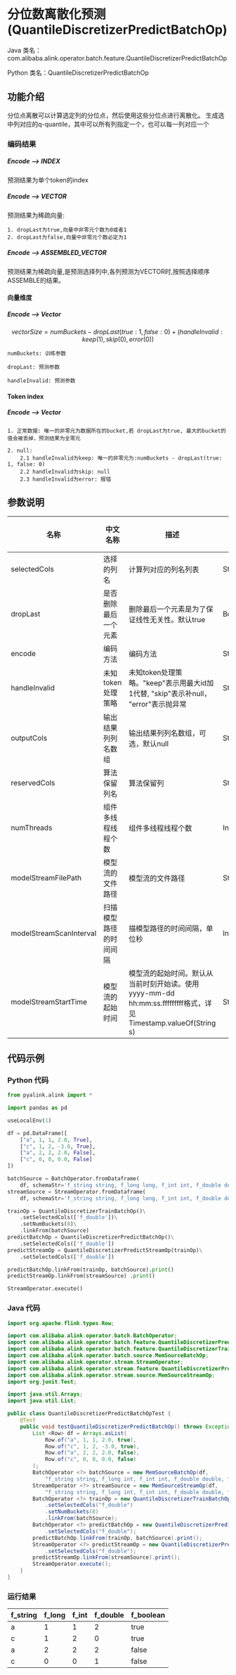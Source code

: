 # 分位数离散化预测 (QuantileDiscretizerPredictBatchOp)
Java 类名：com.alibaba.alink.operator.batch.feature.QuantileDiscretizerPredictBatchOp

Python 类名：QuantileDiscretizerPredictBatchOp


## 功能介绍

分位点离散可以计算选定列的分位点，然后使用这些分位点进行离散化。
生成选中列对应的q-quantile，其中可以所有列指定一个，也可以每一列对应一个

### 编码结果
##### Encode ——> INDEX
预测结果为单个token的index

##### Encode ——> VECTOR
预测结果为稀疏向量:

    1. dropLast为true,向量中非零元个数为0或者1
    2. dropLast为false,向量中非零元个数必定为1

##### Encode ——> ASSEMBLED_VECTOR
预测结果为稀疏向量,是预测选择列中,各列预测为VECTOR时,按照选择顺序ASSEMBLE的结果。

#### 向量维度
##### Encode ——> Vector
$$ vectorSize = numBuckets - dropLast(true: 1, false: 0) + (handleInvalid: keep(1), skip(0), error(0)) $$


    numBuckets: 训练参数

    dropLast: 预测参数

    handleInvalid: 预测参数

#### Token index
##### Encode ——> Vector

    1. 正常数据: 唯一的非零元为数据所在的bucket,若 dropLast为true, 最大的bucket的值会被丢掉，预测结果为全零元

    2. null: 
        2.1 handleInvalid为keep: 唯一的非零元为:numBuckets - dropLast(true: 1, false: 0)
        2.2 handleInvalid为skip: null
        2.3 handleInvalid为error: 报错

## 参数说明

| 名称 | 中文名称 | 描述 | 类型 | 是否必须？ | 默认值 |
| --- | --- | --- | --- | --- | --- |
| selectedCols | 选择的列名 | 计算列对应的列名列表 | String[] | ✓ |  |
| dropLast | 是否删除最后一个元素 | 删除最后一个元素是为了保证线性无关性。默认true | Boolean |  | true |
| encode | 编码方法 | 编码方法 | String |  | "INDEX" |
| handleInvalid | 未知token处理策略 | 未知token处理策略。"keep"表示用最大id加1代替, "skip"表示补null， "error"表示抛异常 | String |  | "KEEP" |
| outputCols | 输出结果列列名数组 | 输出结果列列名数组，可选，默认null | String[] |  | null |
| reservedCols | 算法保留列名 | 算法保留列 | String[] |  | null |
| numThreads | 组件多线程线程个数 | 组件多线程线程个数 | Integer |  | 1 |
| modelStreamFilePath | 模型流的文件路径 | 模型流的文件路径 | String |  | null |
| modelStreamScanInterval | 扫描模型路径的时间间隔 | 描模型路径的时间间隔，单位秒 | Integer |  | 10 |
| modelStreamStartTime | 模型流的起始时间 | 模型流的起始时间。默认从当前时刻开始读。使用yyyy-mm-dd hh:mm:ss.fffffffff格式，详见Timestamp.valueOf(String s) | String |  | null |


## 代码示例
### Python 代码
```python
from pyalink.alink import *

import pandas as pd

useLocalEnv(1)

df = pd.DataFrame([
    ["a", 1, 1, 2.0, True],
    ["c", 1, 2, -3.0, True],
    ["a", 2, 2, 2.0, False],
    ["c", 0, 0, 0.0, False]
])

batchSource = BatchOperator.fromDataframe(
    df, schemaStr='f_string string, f_long long, f_int int, f_double double, f_boolean boolean')
streamSource = StreamOperator.fromDataframe(
    df, schemaStr='f_string string, f_long long, f_int int, f_double double, f_boolean boolean')

trainOp = QuantileDiscretizerTrainBatchOp()\
    .setSelectedCols(['f_double'])\
    .setNumBuckets(8)\
    .linkFrom(batchSource)
predictBatchOp = QuantileDiscretizerPredictBatchOp()\
    .setSelectedCols(['f_double'])
predictStreamOp = QuantileDiscretizerPredictStreamOp(trainOp)\
    .setSelectedCols(['f_double'])

predictBatchOp.linkFrom(trainOp, batchSource).print()
predictStreamOp.linkFrom(streamSource) .print()

StreamOperator.execute()
```
### Java 代码
```java
import org.apache.flink.types.Row;

import com.alibaba.alink.operator.batch.BatchOperator;
import com.alibaba.alink.operator.batch.feature.QuantileDiscretizerPredictBatchOp;
import com.alibaba.alink.operator.batch.feature.QuantileDiscretizerTrainBatchOp;
import com.alibaba.alink.operator.batch.source.MemSourceBatchOp;
import com.alibaba.alink.operator.stream.StreamOperator;
import com.alibaba.alink.operator.stream.feature.QuantileDiscretizerPredictStreamOp;
import com.alibaba.alink.operator.stream.source.MemSourceStreamOp;
import org.junit.Test;

import java.util.Arrays;
import java.util.List;

public class QuantileDiscretizerPredictBatchOpTest {
	@Test
	public void testQuantileDiscretizerPredictBatchOp() throws Exception {
		List <Row> df = Arrays.asList(
			Row.of("a", 1, 1, 2.0, true),
			Row.of("c", 1, 2, -3.0, true),
			Row.of("a", 2, 2, 2.0, false),
			Row.of("c", 0, 0, 0.0, false)
		);
		BatchOperator <?> batchSource = new MemSourceBatchOp(df,
			"f_string string, f_long int, f_int int, f_double double, f_boolean boolean");
		StreamOperator <?> streamSource = new MemSourceStreamOp(df,
			"f_string string, f_long int, f_int int, f_double double, f_boolean boolean");
		BatchOperator <?> trainOp = new QuantileDiscretizerTrainBatchOp()
			.setSelectedCols("f_double")
			.setNumBuckets(8)
			.linkFrom(batchSource);
		BatchOperator <?> predictBatchOp = new QuantileDiscretizerPredictBatchOp()
			.setSelectedCols("f_double");
		predictBatchOp.linkFrom(trainOp, batchSource).print();
		StreamOperator <?> predictStreamOp = new QuantileDiscretizerPredictStreamOp(trainOp)
			.setSelectedCols("f_double");
		predictStreamOp.linkFrom(streamSource).print();
		StreamOperator.execute();
	}
}
```

### 运行结果
f_string|f_long|f_int|f_double|f_boolean
--------|------|-----|--------|---------
a|1|1|2|true
c|1|2|0|true
a|2|2|2|false
c|0|0|1|false
